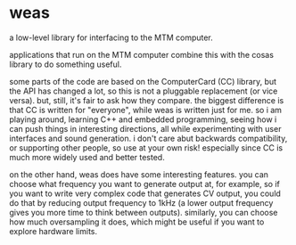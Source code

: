 
# weas

a low-level library for interfacing to the MTM computer.

applications that run on the MTM computer combine this with the cosas library to do something useful.

some parts of the code are based on the ComputerCard (CC) library, but the API has changed a lot, 
so this is not a pluggable replacement (or vice versa).
but, still, it's fair to ask how they compare. 
the biggest difference is that CC is written for "everyone", while weas is written just for me.
so i am playing around, learning C++ and embedded programming, seeing how i can push things in interesting directions,
all while experimenting with user interfaces and sound generation.
i don't care abut backwards compatibility, or supporting other people, so use at your own risk!
especially since CC is much more widely used and better tested.

on the other hand, weas does have some interesting features.
you can choose what frequency you want to generate output at, for example,
so if you want to write very complex code that generates CV output,
you could do that by reducing output frequency to 1kHz
(a lower output frequency gives you more time to think between outputs).
similarly, you can choose how much oversampling it does,
which might be useful if you want to explore hardware limits.
